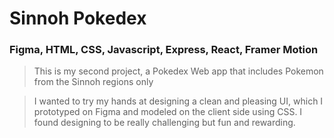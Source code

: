 # Sinnoh Pokedex

### Figma, HTML, CSS, Javascript, Express, React, Framer Motion

> This is my second project, a Pokedex Web app that includes Pokemon from the Sinnoh regions only

> I wanted to try my hands at designing a clean and pleasing UI, which I prototyped on Figma
  and modeled on the client side using CSS. I found designing to be really challenging but
  fun and rewarding.

